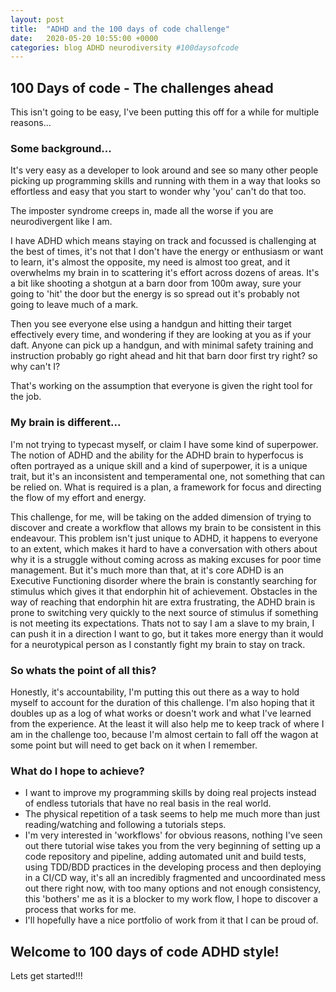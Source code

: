 ```yaml
---
layout: post
title:  "ADHD and the 100 days of code challenge"
date:   2020-05-20 10:55:00 +0000
categories: blog ADHD neurodiversity #100daysofcode
---
```


## 100 Days of code - The challenges ahead

This isn't going to be easy, I've been putting this off for a while for multiple reasons...

### Some background...

It's very easy as a developer to look around and see so many other people picking up programming skills and running with them in a way that looks so effortless and easy that you start to wonder why 'you' can't do that too.

The imposter syndrome creeps in, made all the worse if you are neurodivergent like I am.

I have ADHD which means staying on track and focussed is challenging at the best of times, it's not that I don't have the energy or enthusiasm or want to learn, it's almost the opposite, my need is almost too great, and it overwhelms my brain in to scattering it's effort across dozens of areas. It's a bit like shooting a shotgun at a barn door from 100m away, sure your going to 'hit' the door but the energy is so spread out it's probably not going to leave much of a mark.

Then you see everyone else using a handgun and hitting their target effectively every time, and wondering if they are looking at you as if your daft. Anyone can pick up a handgun, and with minimal safety training and instruction probably go right ahead and hit that barn door first try right? so why can't I?

That's working on the assumption that everyone is given the right tool for the job.

### My brain is different...

I'm not trying to typecast myself, or claim I have some kind of superpower. The notion of ADHD and the ability for the ADHD brain to hyperfocus is often portrayed as a unique skill and a kind of superpower, it is a unique trait, but it's an inconsistent and temperamental one, not something that can be relied on. What is required is a plan, a framework for focus and directing the flow of my effort and energy.

This challenge, for me, will be taking on the added dimension of trying to discover and create a workflow that allows my brain to be consistent in this endeavour. This problem isn't just unique to ADHD, it happens to everyone to an extent, which makes it hard to have a conversation with others about why it is a struggle without coming across as making excuses for poor time management. But it's much more than that, at it's core ADHD is an Executive Functioning disorder where the brain is constantly searching for stimulus which gives it that endorphin hit of achievement. Obstacles in the way of reaching that endorphin hit are extra frustrating, the ADHD brain is prone to switching very quickly to the next source of stimulus if something is not meeting its expectations. Thats not to say I am a slave to my brain, I can push it in a direction I want to go, but it takes more energy than it would for a neurotypical person as I constantly fight my brain to stay on track.

### So whats the point of all this?

Honestly, it's accountability, I'm putting this out there as a way to hold myself to account for the duration of this challenge. I'm also hoping that it doubles up as a log of what works or doesn't work and what I've learned from the experience. At the least it will also help me to keep track of where I am in the challenge too, because I'm almost certain to fall off the wagon at some point but will need to get back on it when I remember.

### What do I hope to achieve?

- I want to improve my programming skills by doing real projects instead of endless tutorials that have no real basis in the real world.
- The physical repetition of a task seems to help me much more than just reading/watching and following a tutorials steps.
- I'm very interested in 'workflows' for obvious reasons, nothing I've seen out there tutorial wise takes you from the very beginning of setting up a code repository and pipeline, adding automated unit and build tests, using TDD/BDD practices in the developing process and then deploying in a CI/CD way, it's all an incredibly fragmented and uncoordinated mess out there right now, with too many options and not enough consistency, this 'bothers' me as it is a blocker to my work flow, I hope to discover a process that works for me.
- I'll hopefully have a nice portfolio of work from it that I can be proud of.

## Welcome to 100 days of code ADHD style!

Lets get started!!!
